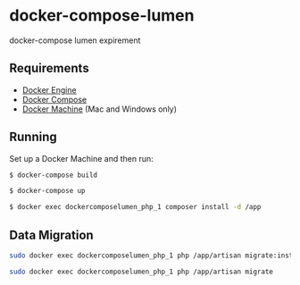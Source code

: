 # docker-compose-lumen
docker-compose lumen expirement

## Requirements

* [Docker Engine](https://docs.docker.com/installation/)
* [Docker Compose](https://docs.docker.com/compose/)
* [Docker Machine](https://docs.docker.com/machine/) (Mac and Windows only)
 

## Running

Set up a Docker Machine and then run:

```sh
$ docker-compose build
```
```sh
$ docker-compose up
```
```sh
$ docker exec dockercomposelumen_php_1 composer install -d /app
```

## Data Migration

```sh
sudo docker exec dockercomposelumen_php_1 php /app/artisan migrate:install
```
```sh
sudo docker exec dockercomposelumen_php_1 php /app/artisan migrate
```
